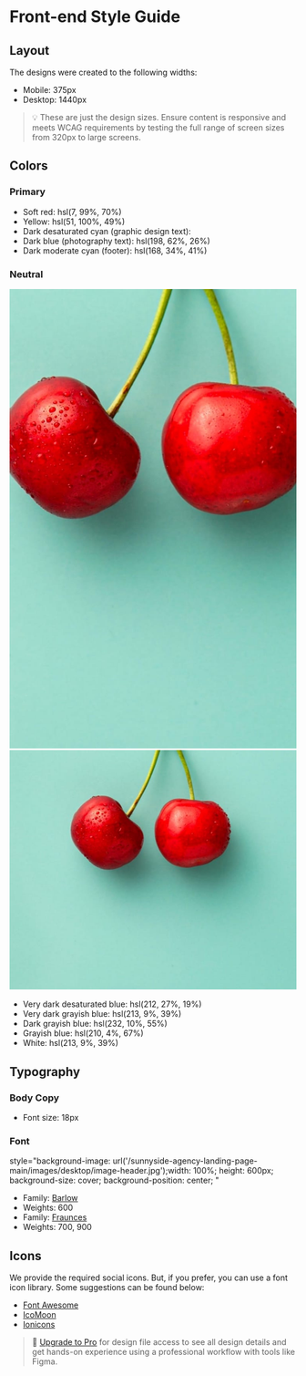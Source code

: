 # Front-end Style Guide

## Layout

The designs were created to the following widths:

- Mobile: 375px
- Desktop: 1440px

> 💡 These are just the design sizes. Ensure content is responsive and meets WCAG requirements by testing the full range of screen sizes from 320px to large screens.

## Colors

### Primary

- Soft red: hsl(7, 99%, 70%)
- Yellow: hsl(51, 100%, 49%)
- Dark desaturated cyan (graphic design text):
- Dark blue (photography text): hsl(198, 62%, 26%)
- Dark moderate cyan (footer): hsl(168, 34%, 41%)

### Neutral
<div class="">
                <div class="w-[100%]">
                    <img class="w-[100%] hidden" src="/sunnyside-agency-landing-page-main\images\mobile\image-graphic-design.jpg" alt="">
                <img class="w-[100%] mr-7" src="/sunnyside-agency-landing-page-main\images\desktop\image-graphic-design.jpg" alt="">
                </div>

- Very dark desaturated blue: hsl(212, 27%, 19%)
- Very dark grayish blue: hsl(213, 9%, 39%)
- Dark grayish blue: hsl(232, 10%, 55%)
- Grayish blue: hsl(210, 4%, 67%)
- White:  hsl(213, 9%, 39%)
## Typography

### Body Copy

- Font size: 18px

### Font
style="background-image: url('/sunnyside-agency-landing-page-main/images/desktop/image-header.jpg');width: 100%; height: 600px; background-size: cover; background-position: center; "

- Family: [Barlow](https://fonts.google.com/specimen/Barlow)
- Weights: 600
- Family: [Fraunces](https://fonts.google.com/specimen/Fraunces)
- Weights: 700, 900

## Icons

We provide the required social icons. But, if you prefer, you can use a font icon library. Some suggestions can be found below:

- [Font Awesome](https://fontawesome.com)
- [IcoMoon](https://icomoon.io)
- [Ionicons](https://ionicons.com)

> 💎 [Upgrade to Pro](https://www.frontendmentor.io/pro?ref=style-guide) for design file access to see all design details and get hands-on experience using a professional workflow with tools like Figma.
